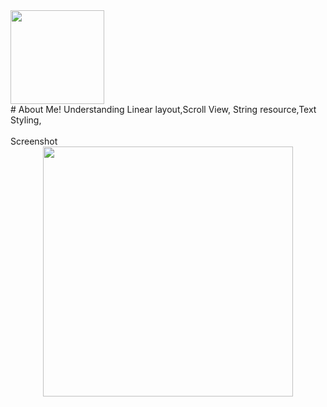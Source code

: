 <div><img src="/app/src/main/ic_launcher-playstore.png" width="150px"</img></div>
# About Me!
Understanding Linear layout,Scroll View, String resource,Text Styling,<br><br>
Screenshot
<div align="center">
    <img src="/screenshots/shot1.jpg" width="400px"</img>
</div>
